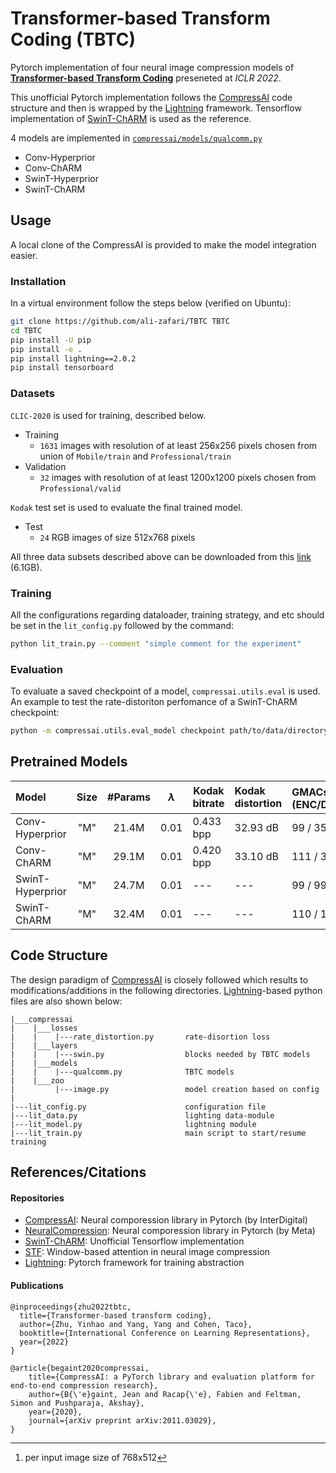 # Transformer-based Transform Coding (TBTC)
Pytorch implementation of four neural image compression models of [**Transformer-based Transform Coding**](https://openreview.net/forum?id=IDwN6xjHnK8) preseneted at *ICLR 2022*.

This unofficial Pytorch implementation follows the [CompressAI](https://github.com/InterDigitalInc/CompressAI) code structure and then is wrapped by the [Lightning](https://github.com/Lightning-AI/lightning) framework. Tensorflow implementation of [SwinT-ChARM](https://github.com/Nikolai10/SwinT-ChARM) is used as the reference.


4 models are implemented in [`compressai/models/qualcomm.py`](compressai/models/qualcomm.py)
- Conv-Hyperprior
- Conv-ChARM
- SwinT-Hyperprior
- SwinT-ChARM

## Usage
A local clone of the CompressAI is provided to make the model integration easier.

### Installation
In a virtual environment follow the steps below (verified on Ubuntu):
```bash
git clone https://github.com/ali-zafari/TBTC TBTC
cd TBTC
pip install -U pip
pip install -e .
pip install lightning==2.0.2
pip install tensorboard
```
### Datasets
`CLIC-2020` is used for training, described below.
- Training
  - `1631` images with resolution of at least 256x256 pixels chosen from union of `Mobile/train` and `Professional/train`
- Validation
  - `32` images with resolution of at least 1200x1200 pixels chosen from `Professional/valid`

`Kodak` test set is used to evaluate the final trained model.
- Test
  - `24` RGB images of size 512x768 pixels

All three data subsets described above can be downloaded from this [link](https://drive.google.com/file/d/1g-qWy_i6kTVGDBYh1ol0corugyT-xVJG/view?usp=sharing) (6.1GB).

### Training
All the configurations regarding dataloader, training strategy, and etc should be set in the `lit_config.py` followed by the command:
```bash
python lit_train.py --comment "simple comment for the experiment"
```

### Evaluation
To evaluate a saved checkpoint of a model, `compressai.utils.eval` is used. An example to test the rate-distoriton perfomance of a SwinT-ChARM checkpoint:

```bash
python -m compressai.utils.eval_model checkpoint path/to/data/directory  -a zyc2022-swint-charm --cuda -v -p path/to/a/checkpoint
```

## Pretrained Models

| Model | Size | #Params | $\lambda$ | Kodak <br> bitrate | Kodak <br> distortion| GMACs [^1] <br> (ENC/DEC) | model | #steps | logs |
| :--- | :---: | :---: | :---: | --- | :--- | :--- | :---: | :---: | :---: |
| Conv-Hyperprior	 | "M" | 21.4M |0.01| 0.433 bpp | 32.93 dB | 99 / 350 | [link](https://drive.google.com/file/d/1whqdbRN7uVpacGrzO5SLv8F9rTurReQ2/view?usp=drive) | 1M | [link](https://tensorboard.dev/experiment/ecKVRhlRTg6hDAGRbeiZTw/#scalars) |
| Conv-ChARM	 | "M" | 29.1M | 0.01 | 0.420 bpp | 33.10 dB | 111 / 361 | [link](https://drive.google.com/file/d/1OJ5nJFSdZNtAiqnBCK272DI8YHmOPwGa/view?usp=drive_link) | 1M | [link](https://tensorboard.dev/experiment/dvb7lh6rT7me1UMJOw8kaw/#scalars) |
| SwinT-Hyperprior	 | "M" | 24.7M | 0.01 | --- | --- |  99 / 99 | --- | --- | --- |
| SwinT-ChARM	 | "M" | 32.4M | 0.01 | --- | --- | 110 / 110 | --- | --- | --- |

[^1]: per input image size of 768x512

## Code Structure
The design paradigm of [CompressAI](https://github.com/InterDigitalInc/CompressAI) is closely followed which results to modifications/additions in the following directories. [Lightning](https://github.com/Lightning-AI/lightning)-based python files are also shown below:
```
|___compressai
|    |___losses
|    |    |---rate_distortion.py       rate-disortion loss
|    |___layers
|    |    |---swin.py                  blocks needed by TBTC models
|    |___models
|    |    |---qualcomm.py              TBTC models
|    |___zoo
|         |---image.py                 model creation based on config
|
|---lit_config.py                      configuration file
|---lit_data.py                        lighting data-module   
|---lit_model.py                       lightning module
|---lit_train.py                       main script to start/resume training
```

## References/Citations
#### Repositories
- [CompressAI](https://github.com/InterDigitalInc/CompressAI): Neural comporession library in Pytorch (by InterDigital)
- [NeuralCompression](https://github.com/facebookresearch/NeuralCompression): Neural comporession library in Pytorch (by Meta)
- [SwinT-ChARM](https://github.com/Nikolai10/SwinT-ChARM): Unofficial Tensorflow implementation
- [STF](https://github.com/Googolxx/STF): Window-based attention in neural image compression
- [Lightning](https://github.com/Lightning-AI/lightning): Pytorch framework for training abstraction

#### Publications
```
@inproceedings{zhu2022tbtc,
  title={Transformer-based transform coding},
  author={Zhu, Yinhao and Yang, Yang and Cohen, Taco},
  booktitle={International Conference on Learning Representations},
  year={2022}
}

@article{begaint2020compressai,
	title={CompressAI: a PyTorch library and evaluation platform for end-to-end compression research},
	author={B{\'e}gaint, Jean and Racap{\'e}, Fabien and Feltman, Simon and Pushparaja, Akshay},
	year={2020},
	journal={arXiv preprint arXiv:2011.03029},
}
```
